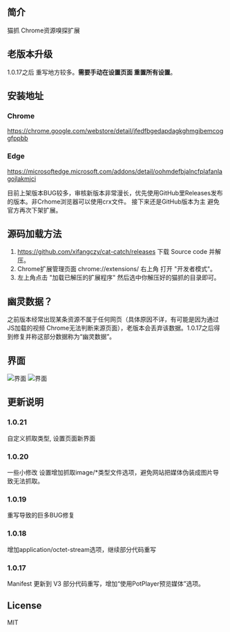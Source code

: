 ## 简介
猫抓 Chrome资源嗅探扩展

## 老版本升级
1.0.17之后 重写地方较多。**需要手动在设置页面 重置所有设置**。

## 安装地址
### Chrome
https://chrome.google.com/webstore/detail/jfedfbgedapdagkghmgibemcoggfppbb
### Edge
https://microsoftedge.microsoft.com/addons/detail/oohmdefbjalncfplafanlagojlakmjci

目前上架版本BUG较多，审核新版本非常漫长，优先使用GitHub里Releases发布的版本。非Crhome浏览器可以使用crx文件。
接下来还是GitHub版本为主 避免官方再次下架扩展。

## 源码加载方法
1. https://github.com/xifangczy/cat-catch/releases 下载 Source code 并解压。
2. Chrome扩展管理页面 chrome://extensions/ 右上角 打开 "开发者模式"。
3. 左上角点击 "加载已解压的扩展程序" 然后选中你解压好的猫抓的目录即可。

## 幽灵数据？
之前版本经常出现某条资源不属于任何网页（具体原因不详，有可能是因为通过JS加载的视频 Chrome无法判断来源页面），老版本会丢弃该数据。1.0.17之后得到修复并称这部分数据称为“幽灵数据”。

## 界面
![界面](https://raw.githubusercontent.com/xifangczy/cat-catch/master/README/a.png)
![界面](https://raw.githubusercontent.com/xifangczy/cat-catch/master/README/b.png)

## 更新说明
### 1.0.21
自定义抓取类型, 设置页面新界面
### 1.0.20
一些小修改 设置增加抓取image/*类型文件选项，避免网站把媒体伪装成图片导致无法抓取。
### 1.0.19
重写导致的巨多BUG修复
### 1.0.18
增加application/octet-stream选项，继续部分代码重写
### 1.0.17
Manifest 更新到 V3 部分代码重写，增加“使用PotPlayer预览媒体”选项。

## License
MIT
